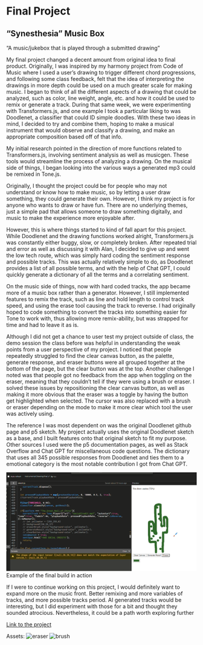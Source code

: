 # Final Project
## “Synesthesia” Music Box

“A music/jukebox that is played through a submitted drawing”

My final project changed a decent amount from original idea to final product. Originally, I was inspired by my harmony project from Code of Music where I used a user’s drawing to trigger different chord progressions, and following some class feedback, felt that the idea of interpreting the drawings in more depth could be used on a much greater scale for making music. I began to think of all the different aspects of a drawing that could be analyzed, such as color, line weight, angle, etc. and how it could be used to remix or generate a track. During that same week, we were experimenting with Transformers.js, and one example I took a particular liking to was Doodlenet, a classifier that could ID simple doodles. With these two ideas in mind, I decided to try and combine them, hoping to make a musical instrument that would observe and classify a drawing, and make an appropriate composition based off of that info. 

My initial research pointed in the direction of more functions related to Transformers.js, involving sentiment analysis as well as musicgen. These tools would streamline the process of analyzing a drawing. On the musical side of things, I began looking into the various ways a generated mp3 could be remixed in Tone.js. 

Originally, I thought the project could be for people who may not understand or know how to make music, so by letting a user draw something, they could generate their own. However, I think my project is for anyone who wants to draw or have fun. There are no underlying themes, just a simple pad that allows someone to draw something digitally, and music to make the experience more enjoyable after. 

However, this is where things started to kind of fall apart for this project. While Doodlenet and the drawing functions worked alright, Transformers.js was constantly either buggy, slow, or completely broken. After repeated trial and error as well as discussing it with Alan, I decided to give up and went the low tech route, which was simply hard coding the sentiment response and possible tracks. This was actually relatively simple to do, as Doodlenet provides a list of all possible terms, and with the help of Chat GPT, I could quickly generate a dictionary of all the terms and a correlating sentiment. 

On the music side of things, now with hard coded tracks, the app became more of a music box rather than a generator. However, I still implemented features to remix the track, such as line and hold length to control track speed, and using the erase tool causing the track to reverse. I had originally hoped to code something to convert the tracks into something easier for Tone to work with, thus allowing more remix-ability, but was strapped for time and had to leave it as is. 

Although I did not get a chance to user test my project outside of class, the demo session the class before was helpful in understanding the weak points from a user perspective of my project. I noticed that people repeatedly struggled to find the clear canvas button, as the palette, generate response, and eraser buttons were all grouped together at the bottom of the page, but the clear button was at the top. Another challenge I noted was that people got no feedback from the app when toggling on the eraser, meaning that they couldn’t tell if they were using a brush or eraser. I solved these issues by repositioning the clear canvas button, as well as making it more obvious that the eraser was a toggle by having the button get highlighted when selected. The cursor was also replaced with a brush or eraser depending on the mode to make it more clear which tool the user was actively using. 

The reference I was most dependent on was the original Doodlenet github page and p5 sketch. My project actually uses the original Doodlenet sketch as a base, and I built features onto that original sketch to fit my purpose. Other sources I used were the p5 documentation pages, as well as Stack Overflow and Chat GPT for miscellaneous code questions. The dictionary that uses all 345 possible responses from Doodlenet and ties them to a emotional category is the most notable contribution I got from Chat GPT. 

![image](finalProjTest.png)
Example of the final build in action

If I were to continue working on this project, I would definitely want to expand more on the music front. Better remixing and more variables of tracks, and more possible tracks period. AI generated tracks would be interesting, but I did experiment with those for a bit and thought they sounded atrocious. Nevertheless, it could be a path worth exploring further

[Link to the project](https://editor.p5js.org/rqu/sketches/FgVxY380Q)

Assets:
![eraser](https://github.com/user-attachments/assets/8b928021-4ea5-4a0f-ac5d-c2819a594025) ![brush](https://github.com/user-attachments/assets/ff6833c9-0025-49b5-9cf7-af127785a738)
